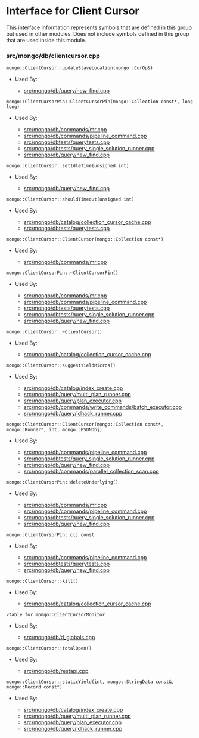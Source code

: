 
# Interface for Client Cursor
This interface information represents symbols that are defined in this group but used in other modules.  Does not include symbols defined in this group that are used inside this module.

### src/mongo/db/clientcursor.cpp

<div></div>

    mongo::ClientCursor::updateSlaveLocation(mongo::CurOp&)

- Used By:

    - [src/mongo/db/query/new\_find.cpp](../../../../core\_query\_system/query\_system\_entry\_points)

<div></div>

    mongo::ClientCursorPin::ClientCursorPin(mongo::Collection const*, long long)

- Used By:

    - [src/mongo/db/commands/mr.cpp](../../../../query\_and\_operation\_handling/database\_commands)
    - [src/mongo/db/commands/pipeline\_command.cpp](../../../../core\_query\_system/aggregation\_framework)
    - [src/mongo/dbtests/querytests.cpp](../../../../tests/unit\_tests)
    - [src/mongo/dbtests/query\_single\_solution\_runner.cpp](../../../../tests/unit\_tests)
    - [src/mongo/db/query/new\_find.cpp](../../../../core\_query\_system/query\_system\_entry\_points)

<div></div>

    mongo::ClientCursor::setIdleTime(unsigned int)

- Used By:

    - [src/mongo/db/query/new\_find.cpp](../../../../core\_query\_system/query\_system\_entry\_points)

<div></div>

    mongo::ClientCursor::shouldTimeout(unsigned int)

- Used By:

    - [src/mongo/db/catalog/collection\_cursor\_cache.cpp](../../../../storage/storage\_layer\_structure)
    - [src/mongo/dbtests/querytests.cpp](../../../../tests/unit\_tests)

<div></div>

    mongo::ClientCursor::ClientCursor(mongo::Collection const*)

- Used By:

    - [src/mongo/db/commands/mr.cpp](../../../../query\_and\_operation\_handling/database\_commands)

<div></div>

    mongo::ClientCursorPin::~ClientCursorPin()

- Used By:

    - [src/mongo/db/commands/mr.cpp](../../../../query\_and\_operation\_handling/database\_commands)
    - [src/mongo/db/commands/pipeline\_command.cpp](../../../../core\_query\_system/aggregation\_framework)
    - [src/mongo/dbtests/querytests.cpp](../../../../tests/unit\_tests)
    - [src/mongo/dbtests/query\_single\_solution\_runner.cpp](../../../../tests/unit\_tests)
    - [src/mongo/db/query/new\_find.cpp](../../../../core\_query\_system/query\_system\_entry\_points)

<div></div>

    mongo::ClientCursor::~ClientCursor()

- Used By:

    - [src/mongo/db/catalog/collection\_cursor\_cache.cpp](../../../../storage/storage\_layer\_structure)

<div></div>

    mongo::ClientCursor::suggestYieldMicros()

- Used By:

    - [src/mongo/db/catalog/index\_create.cpp](../../../../storage/storage\_layer\_structure)
    - [src/mongo/db/query/multi\_plan\_runner.cpp](../../../../core\_query\_system/query\_execution)
    - [src/mongo/db/query/plan\_executor.cpp](../../../../core\_query\_system/query\_execution)
    - [src/mongo/db/commands/write\_commands/batch\_executor.cpp](../../../../network/write\_commands)
    - [src/mongo/db/query/idhack\_runner.cpp](../../../../core\_query\_system/query\_execution)

<div></div>

    mongo::ClientCursor::ClientCursor(mongo::Collection const*, mongo::Runner*, int, mongo::BSONObj)

- Used By:

    - [src/mongo/db/commands/pipeline\_command.cpp](../../../../core\_query\_system/aggregation\_framework)
    - [src/mongo/dbtests/query\_single\_solution\_runner.cpp](../../../../tests/unit\_tests)
    - [src/mongo/db/query/new\_find.cpp](../../../../core\_query\_system/query\_system\_entry\_points)
    - [src/mongo/db/commands/parallel\_collection\_scan.cpp](../../../../query\_and\_operation\_handling/database\_commands)

<div></div>

    mongo::ClientCursorPin::deleteUnderlying()

- Used By:

    - [src/mongo/db/commands/mr.cpp](../../../../query\_and\_operation\_handling/database\_commands)
    - [src/mongo/db/commands/pipeline\_command.cpp](../../../../core\_query\_system/aggregation\_framework)
    - [src/mongo/dbtests/query\_single\_solution\_runner.cpp](../../../../tests/unit\_tests)
    - [src/mongo/db/query/new\_find.cpp](../../../../core\_query\_system/query\_system\_entry\_points)

<div></div>

    mongo::ClientCursorPin::c() const

- Used By:

    - [src/mongo/db/commands/pipeline\_command.cpp](../../../../core\_query\_system/aggregation\_framework)
    - [src/mongo/dbtests/querytests.cpp](../../../../tests/unit\_tests)
    - [src/mongo/db/query/new\_find.cpp](../../../../core\_query\_system/query\_system\_entry\_points)

<div></div>

    mongo::ClientCursor::kill()

- Used By:

    - [src/mongo/db/catalog/collection\_cursor\_cache.cpp](../../../../storage/storage\_layer\_structure)

<div></div>

    vtable for mongo::ClientCursorMonitor

- Used By:

    - [src/mongo/db/d\_globals.cpp](../../../../dead\_code/legacy\_code)

<div></div>

    mongo::ClientCursor::totalOpen()

- Used By:

    - [src/mongo/db/restapi.cpp](../../../../network/web\_server)

<div></div>

    mongo::ClientCursor::staticYield(int, mongo::StringData const&, mongo::Record const*)

- Used By:

    - [src/mongo/db/catalog/index\_create.cpp](../../../../storage/storage\_layer\_structure)
    - [src/mongo/db/query/multi\_plan\_runner.cpp](../../../../core\_query\_system/query\_execution)
    - [src/mongo/db/query/plan\_executor.cpp](../../../../core\_query\_system/query\_execution)
    - [src/mongo/db/query/idhack\_runner.cpp](../../../../core\_query\_system/query\_execution)
